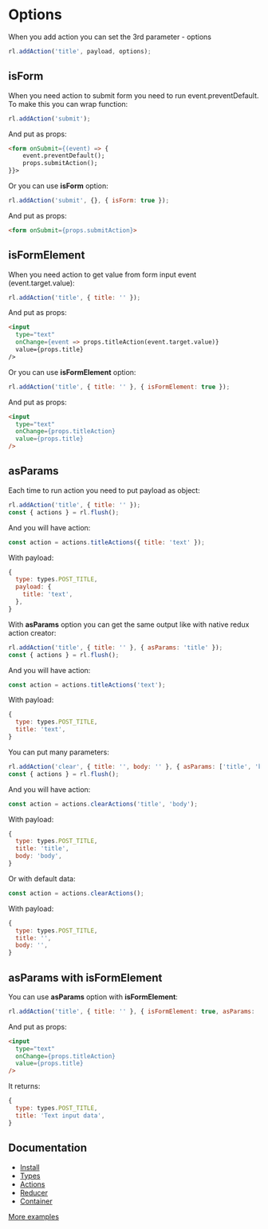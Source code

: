 # Options

When you add action you can set the 3rd parameter - options

```javascript
rl.addAction('title', payload, options);
```
## isForm

When you need action to submit form you need to run event.preventDefault.
To make this you can wrap function:

```javascript
rl.addAction('submit');
```

And put as props:

```html
<form onSubmit={(event) => {
    event.preventDefault();
    props.submitAction();
}}>
```

Or you can use **isForm** option:

```javascript
rl.addAction('submit', {}, { isForm: true });
```

And put as props:

```html
<form onSubmit={props.submitAction}>
```

## isFormElement

When you need action to get value from form input event (event.target.value):

```javascript
rl.addAction('title', { title: '' });
```

And put as props:

```html
<input
  type="text"
  onChange={event => props.titleAction(event.target.value)}
  value={props.title}
/>
```
Or you can use **isFormElement** option:

```javascript
rl.addAction('title', { title: '' }, { isFormElement: true });
```
And put as props:

```html
<input
  type="text"
  onChange={props.titleAction}
  value={props.title}
/>
```

## asParams

Each time to run action you need to put payload as object:

```javascript
rl.addAction('title', { title: '' });
const { actions } = rl.flush();
```
And you will have action:

```javascript
const action = actions.titleActions({ title: 'text' });
```
With payload:

```javascript
{
  type: types.POST_TITLE,
  payload: {
    title: 'text',
  },
}
```

With **asParams** option you can get the same output like with native redux action creator:

```javascript
rl.addAction('title', { title: '' }, { asParams: 'title' });
const { actions } = rl.flush();
```
And you will have action:

```javascript
const action = actions.titleActions('text');
```
With payload:

```javascript
{
  type: types.POST_TITLE,
  title: 'text',
}
```
You can put many parameters:

```javascript
rl.addAction('clear', { title: '', body: '' }, { asParams: ['title', 'body'] });
const { actions } = rl.flush();
```
And you will have action:

```javascript
const action = actions.clearActions('title', 'body');
```
With payload:

```javascript
{
  type: types.POST_TITLE,
  title: 'title',
  body: 'body',
}
```
Or with default data:

```javascript
const action = actions.clearActions();
```
With payload:

```javascript
{
  type: types.POST_TITLE,
  title: '',
  body: '',
}
```

## asParams with isFormElement

You can use **asParams** option with **isFormElement**:

```javascript
rl.addAction('title', { title: '' }, { isFormElement: true, asParams: 'title' });
```
And put as props:

```html
<input
  type="text"
  onChange={props.titleAction}
  value={props.title}
/>
```
It returns:

```javascript
{
  type: types.POST_TITLE,
  title: 'Text input data',
}
```


## Documentation

 * [Install](https://github.com/evheniy/redux-lazy/blob/master/docs/install.md)
 * [Types](https://github.com/evheniy/redux-lazy/blob/master/docs/types.md)
 * [Actions](https://github.com/evheniy/redux-lazy/blob/master/docs/actions.md)
 * [Reducer](https://github.com/evheniy/redux-lazy/blob/master/docs/reducer.md)
 * [Container](https://github.com/evheniy/redux-lazy/blob/master/docs/container.md)

[More examples](https://github.com/evheniy/redux-lazy/blob/master/tests/actions.js)
